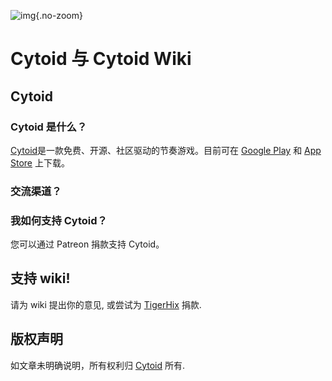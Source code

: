 ![img](/pic/sayaka_thumb.png){.no-zoom}

# Cytoid 与 Cytoid Wiki

## Cytoid

### Cytoid 是什么？

[Cytoid](https://cytoid.io/)是一款免费、开源、社区驱动的节奏游戏。目前可在 [Google Play](https://play.google.com/store/apps/details?id=me.tigerhix.cytoid) 和 [App Store](https://itunes.apple.com/us/app/cytoid/id1266582726) 上下载。

### 交流渠道？

<ColorfulCard title="Discord" comment="想学习如何制作关卡吗？想来挑战一下高手云集的每周竞赛吗？或者，只是想和我们一起刷梗？现在就加入我们的 Discord 社区吧！" link="https://discord.gg/cytoid"/>

<ColorfulCard title="QQ群聊" comment="如果您在访问 Discord 时遇到困难，请尝试加入我们的 QQ 群聊！点击无法加群？请到我们的 Bilibili 主页获得最新群号" link="https://jq.qq.com/?_wv=1027&k=PWzSblsO"/>

<ColorfulCard title="Bilibili" comment="我们的 B 站官方账号" link="https://space.bilibili.com/35114681"/>

### 我如何支持 Cytoid？

您可以通过 Patreon 捐款支持 Cytoid。

<ColorfulCard title="Patreon" comment="Cytoid 是 100% 免费并且开源的音乐游戏。不过，服务器的运营费用十分高昂。喜欢 Cytoid 的话，不妨考虑..." link="https://www.patreon.com/tigerhix"/>

## 支持 wiki!

请为 wiki 提出你的意见, 或尝试为 [TigerHix](https://github.com/tigerhix/) 捐款.

## 版权声明

如文章未明确说明，所有权利归 [Cytoid](https://github.com/Cytoid) 所有.
